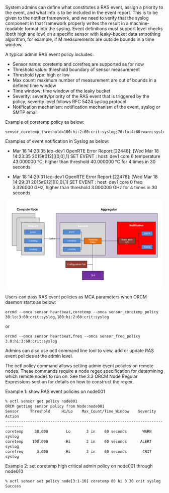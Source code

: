 System admins can define what constitutes a RAS event, assign a priority to the event, and what info is to be included in the event report. This is to be given to the notifier framework, and we need to verify that the syslog component in that framework properly writes the result in a machine-readable format into the syslog. Event definitions must support level checks (both high and low) on a specific sensor with leaky-bucket data smoothing algorithm, for example, if M measurements are outside bounds in a time window.

A typical admin RAS event policy includes:
* Sensor name: coretemp and corefreq are supported as for now
* Threshold value: threshold boundary of sensor measurement 
* Threshold type: high or low
* Max count: maximum number of measurement are out of bounds in a defined time window 
* Time window: time window of the leaky bucket
* Severity: severity/priority of the RAS event that is triggered by the policy; severity level follows RFC 5424 syslog protocol  
* Notification mechanism: notification mechanism of the event, syslog or SMTP email

Example of coretemp policy as below:

    sensor_coretemp_threshold=100:hi:2:60:crit:syslog;70:lo:4:60:warn:syslog
  
Examples of event notification in Syslog as below:

* Mar 18 14:23:35 leo-dev1 OpenRTE Error Report:[22448]: [Wed Mar 18 14:23:35 2015#012][[0,0],1] SET EVENT : host: dev1 core 6 temperature 43.000000 °C, higher than threshold 40.000000 °C for 4 times in 30 seconds

* Mar 18 14:29:31 leo-dev1 OpenRTE Error Report:[22478]: [Wed Mar 18 14:29:31 2015#012][[0,0],1] SET EVENT : host: dev1 core 0 freq 3.326000 GHz, higher than threshold 3.000000 GHz for 4 times in 30 seconds

![Admin Policy](1-ORCM/Admin-Policy.png)
  
Users can pass RAS event policies as MCA parameters when ORCM daemon starts as below:

    orcmd --omca sensor heartbeat,coretemp --omca sensor_coretemp_policy 30:lo:3:60:crit:syslog,100:hi:2:60:crit:syslog

or

    orcmd --omca sensor heartbeat,freq --omca sensor_freq_policy 3.0:hi:3:60:crit:syslog

Admins can also use octl command line tool to view, add or update RAS event policies at the admin level. 

The octl policy command allows setting admin event policies on remote nodes. These commands require a node regex specification for determining which remote nodes to run on. See the 3.3 ORCM Node Regular Expressions section for details on how to construct the regex.

Example 1: show RAS event policies on node001

    % octl sensor get policy node001
    ORCM getting sensor policy from Node:node001
    Sensor     Threshold     Hi/Lo    Max_Count/Time_Window    Severity     Action
    ------------------------------------------------------------------------------
    coretemp     30.000        Lo       3 in    60 seconds       WARN        syslog 
    coretemp    100.000        Hi       2 in    60 seconds      ALERT        syslog 
    corefreq      3.000        Hi       3 in    60 seconds       CRIT        syslog 

Example 2: set coretemp high critical admin policy on node001 through node010

    % octl sensor set policy node[3:1-10] coretemp 80 hi 3 30 crit syslog
    Success
